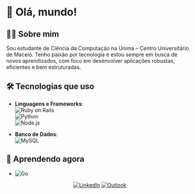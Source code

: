 # 👋 Olá, mundo!

## 🙋‍♂️ Sobre mim

Sou estudante de Ciência da Computação na Unima – Centro Universitário de Maceió. Tenho paixão por tecnologia e estou sempre em busca de novos aprendizados, com foco em desenvolver aplicações robustas, eficientes e bem estruturadas.

## 🛠️ Tecnologias que uso

- **Linguagens e Frameworks**:  
  ![Ruby on Rails](https://img.shields.io/badge/Ruby_on_Rails-CC0000?style=flat&logo=ruby-on-rails&logoColor=white)  
  ![Python](https://img.shields.io/badge/Python-3776AB?style=flat&logo=python&logoColor=white)  
  ![Node.js](https://img.shields.io/badge/Node.js-339933?style=flat&logo=node.js&logoColor=white)

- **Banco de Dados**:  
  ![MySQL](https://img.shields.io/badge/MySQL-4479A1?style=flat&logo=mysql&logoColor=white)

## 📘 Aprendendo agora

- ![Go](https://img.shields.io/badge/Go-00ADD8?style=flat&logo=go&logoColor=white)

<div align="center">

  [![LinkedIn](https://img.shields.io/badge/LinkedIn-0A66C2?style=for-the-badge&logo=linkedin&logoColor=white)](https://www.linkedin.com/in/luiz-fernando-policarpo-leandro-03a3602b7/)
  [![Outlook](https://img.shields.io/badge/Outlook-0078D4?style=for-the-badge&logo=microsoft-outlook&logoColor=white)](mailto:fasfernandoal@outlook.com.br)

</div>
